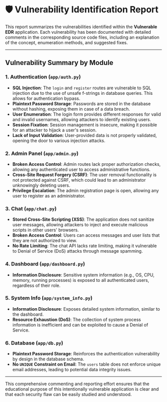 # 🛡️ Vulnerability Identification Report

This report summarizes the vulnerabilities identified within the **Vulnerable EDR** application. Each vulnerability has been documented with detailed comments in the corresponding source code files, including an explanation of the concept, enumeration methods, and suggested fixes.

---

##  Vulnerability Summary by Module

### 1. **Authentication (`app/auth.py`)**
- **SQL Injection**: The `login` and `register` routes are vulnerable to SQL injection due to the use of unsafe f-strings in database queries. This allows for authentication bypass.
- **Plaintext Password Storage**: Passwords are stored in the database without hashing, exposing them in case of a data breach.
- **User Enumeration**: The login form provides different responses for valid and invalid usernames, allowing attackers to identify existing users.
- **Session Fixation**: Session management is insecure, making it possible for an attacker to hijack a user's session.
- **Lack of Input Validation**: User-provided data is not properly validated, opening the door to various injection attacks.

### 2. **Admin Panel (`app/admin.py`)**
- **Broken Access Control**: Admin routes lack proper authorization checks, allowing any authenticated user to access administrative functions.
- **Cross-Site Request Forgery (CSRF)**: The user removal functionality is not protected against CSRF, which could lead to an administrator unknowingly deleting users.
- **Privilege Escalation**: The admin registration page is open, allowing any user to register as an administrator.

### 3. **Chat (`app/chat.py`)**
- **Stored Cross-Site Scripting (XSS)**: The application does not sanitize user messages, allowing attackers to inject and execute malicious scripts in other users' browsers.
- **Broken Access Control**: Users can access messages and user lists that they are not authorized to view.
- **No Rate Limiting**: The chat API lacks rate limiting, making it vulnerable to Denial of Service (DoS) attacks through message spamming.

### 4. **Dashboard (`app/dashboard.py`)**
- **Information Disclosure**: Sensitive system information (e.g., OS, CPU, memory, running processes) is exposed to all authenticated users, regardless of their role.

### 5. **System Info (`app/system_info.py`)**
- **Information Disclosure**: Exposes detailed system information, similar to the dashboard.
- **Resource Exhaustion (DoS)**: The collection of system process information is inefficient and can be exploited to cause a Denial of Service.

### 6. **Database (`app/db.py`)**
- **Plaintext Password Storage**: Reinforces the authentication vulnerability by design in the database schema.
- **No `UNIQUE` Constraint on Email**: The `users` table does not enforce unique email addresses, leading to potential data integrity issues.

---

This comprehensive commenting and reporting effort ensures that the educational purpose of this intentionally vulnerable application is clear and that each security flaw can be easily studied and understood.